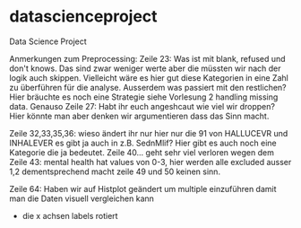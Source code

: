 # datascienceproject
Data Science Project

Anmerkungen zum Preprocessing:
Zeile 23: Was ist mit blank, refused und don't knows. Das sind zwar weniger werte aber die müssten wir nach der logik auch skippen.
Vielleicht wäre es hier gut diese Kategorien in eine Zahl zu überführen für die analyse. Ausserdem was passiert mit den restlichen? Hier bräuchte es noch eine Strategie siehe Vorlesung 2 handling missing data. 
Genauso Zeile 27: Habt ihr euch angeshcaut wie viel wir droppen? Hier könnte man aber denken wir argumentieren dass das Sinn macht.

Zeile 32,33,35,36: wieso ändert ihr nur hier nur die 91 von HALLUCEVR und INHALEVER es gibt ja auch in z.B. SednMlif? Hier gibt es auch noch eine Kategorie die ja bedeutet.
Zeile 40... geht sehr viel verloren wegen dem
Zeile 43: mental health hat values von 0-3, hier werden alle excluded ausser 1,2 dementsprechend macht zeile 49 und 50 keinen sinn.

Zeile 64: Haben wir auf Histplot geändert um multiple einzuführen damit man die Daten visuell vergleichen kann
+ die x achsen labels rotiert






